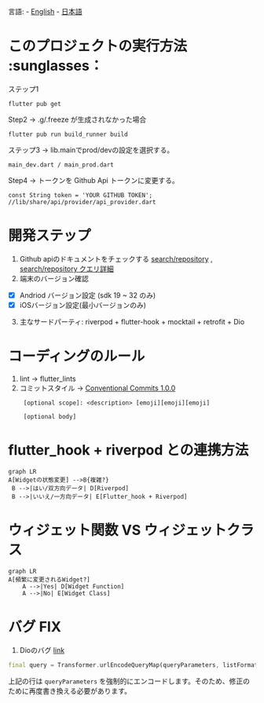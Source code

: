 言語: - [English](./en/README.md) - [日本語](./jp/README.md) 

# このプロジェクトの実行方法 :sunglasses：
ステップ1
```
flutter pub get
```
Step2 -> .g/.freeze が生成されなかった場合
```
flutter pub run build_runner build 
```
ステップ3 -> lib.mainでprod/devの設定を選択する。
```
main_dev.dart / main_prod.dart
```
Step4 -> トークンを Github Api トークンに変更する。
```
const String token = 'YOUR GITHUB TOKEN';  //lib/share/api/provider/api_provider.dart
```

# 開発ステップ
1. Github apiのドキュメントをチェックする [search/repository](https://docs.github.com/en/rest/search/search?apiVersion=2022-11-28#search-repositories) , [search/repository クエリ詳細](https://docs.github.com/en/search-github/searching-on-github/searching-for-repositories)
2. 端末のバージョン確認
- [X] Andriod バージョン設定 (sdk 19 ~ 32 のみ)
- [X] iOSバージョン設定(最小バージョンのみ)

3. 主なサードパーティ: riverpod + flutter-hook + mocktail + retrofit + Dio

# コーディングのルール

1. lint -> flutter_lints
2. コミットスタイル -> [Conventional Commits 1.0.0](https://www.conventionalcommits.org/en/v1.0.0/)
   ```
	[optional scope]: <description> [emoji][emoji][emoji]  
  
	[optional body]
   ```

# flutter_hook + riverpod との連携方法

```mermaid  
graph LR  
A[Widgetの状態変更] -->B{複雑?}  
 B -->|はい/双方向データ| D[Riverpod] 
 B -->|いいえ/一方向データ| E[Flutter_hook + Riverpod]  
```

# ウィジェット関数 VS ウィジェットクラス

```mermaid  
graph LR  
A[頻繁に変更されるWidget?]   
    A -->|Yes| D[Widget Function]  
	A -->|No| E[Widget Class]  
```

# バグ FIX
1. Dioのバグ [link](https://pub.dev/documentation/dio/latest/dio/RequestOptions/uri.html)
```dart
final query = Transformer.urlEncodeQueryMap(queryParameters, listFormat);
```
上記の行は `queryParameters` を強制的にエンコードします。そのため、修正のために再度書き換える必要があります。